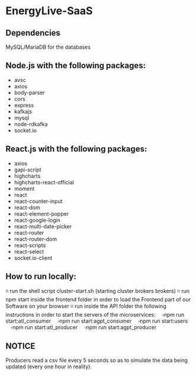 # EnergyLive-SaaS
## Dependencies
MySQL/MariaDB for the databases

## Node.js with the following packages:

* avsc
* axios
* body-parser
* cors
* express
* kafkajs
* mysql
* node-rdkafka
* socket.io

## React.js with the following packages:

* axios
* gapi-script
* highcharts
* highcharts-react-official
* moment
* react
* react-counter-input
* react-dom
* react-element-popper
* react-google-login
* react-multi-date-picker
* react-router
* react-router-dom
* react-scripts
* react-select
* socket.io-client

## How to run locally:
◽ run the shell script cluster-start.sh (starting cluster brokers brokers)
◽ run npm start inside the frontend folder in order to load the Frontend part of our Software on your browser
◽ run inside the API folder the following instructions in order to start the servers of the microservices:
 ▫️npm run start:atl_consumer
 ▫️npm run start:agpt_consumer
 ▫️npm run start:users
 ▫️npm run start:atl_producer
 ▫️npm run start:agpt_producer

## NOTICE
Producers read a csv file every 5 seconds so as to simulate the data being updated (every one hour in reality).
